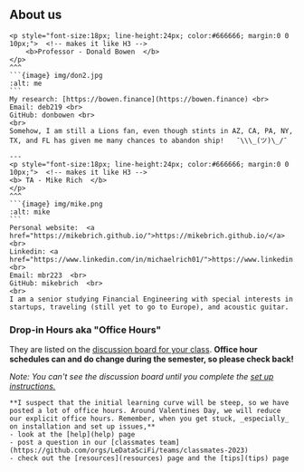 ## About us
 
````{panels}
<p style="font-size:18px; line-height:24px; color:#666666; margin:0 0 10px;">  <!-- makes it like H3 -->
    <b>Professor - Donald Bowen  </b>
</p>   
^^^
```{image} img/don2.jpg
:alt: me
```
My research: [https://bowen.finance](https://bowen.finance) <br>
Email: deb219 <br>
GitHub: donbowen <br> 
<br>
Somehow, I am still a Lions fan, even though stints in AZ, CA, PA, NY, TX, and FL has given me many chances to abandon ship!   ¯\\\_(ツ)\_/¯

---
<p style="font-size:18px; line-height:24px; color:#666666; margin:0 0 10px;">  <!-- makes it like H3 --> 
<b> TA - Mike Rich  </b>
</p>
^^^
```{image} img/mike.png
:alt: mike
```
Personal website:  <a href="https://mikebrich.github.io/">https://mikebrich.github.io/</a> <br>
Linkedin: <a href="https://www.linkedin.com/in/michaelrich01/">https://www.linkedin.com/in/michaelrich01/</a> <br>
Email: mbr223  <br>
GitHub: mikebrich  <br> 
<br>
I am a senior studying Financial Engineering with special interests in startups, traveling (still yet to go to Europe), and acoustic guitar.
````

### Drop-in Hours aka "Office Hours"

They are listed on the [discussion board for your class](https://github.com/orgs/LeDataSciFi/teams/). **Office hour schedules can and do change during the semester, so please check back!** 

_Note: You can't see the discussion board until you complete the [set up instructions.](02_Setup)_

```{note}  
**I suspect that the initial learning curve will be steep, so we have posted a lot of office hours. Around Valentines Day, we will reduce our explicit office hours. Remember, when you get stuck, _especially_ on installation and set up issues,**
- look at the [help](help) page
- post a question in our [classmates team](https://github.com/orgs/LeDataSciFi/teams/classmates-2023)
- check out the [resources](resources) page and the [tips](tips) page
```



